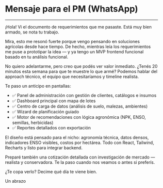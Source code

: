 # Mensaje para el PM (WhatsApp)

---

¡Hola! Vi el documento de requerimientos que me pasaste. Está muy bien armado, se nota tu trabajo.

Mira, esto me resonó fuerte porque vengo pensando en soluciones agrícolas desde hace tiempo. De hecho, mientras leía los requerimientos me puse a prototipar la idea — y ya tengo un MVP frontend funcional basado en tu análisis funcional.

No quiero adelantarme, pero creo que podés ver valor inmediato. ¿Tenés 20 minutos esta semana para que te muestre lo que armé? Podemos hablar del approach técnico, el equipo que necesitaríamos y timeline realista.

Te paso un anticipo en pantallas:
- ✅ Panel de administración con gestión de clientes, catálogos e insumos
- ✅ Dashboard principal con mapa de lotes
- ✅ Centro de carga de datos (análisis de suelo, malezas, ambientes)
- ✅ Wizard de planificación guiado
- ✅ Motor de recomendaciones con lógica agronómica (NPK, ENSO, semillas, herbicidas)
- ✅ Reportes detallados con exportación

El diseño está pensado para el nicho: agronomía técnica, datos densos, indicadores ENSO visibles, costos por hectárea. Todo con React, Tailwind, Recharts y listo para integrar backend.

Preparé también una cotización detallada con investigación de mercado — realista y conservadora. Te la paso cuando nos veamos o antes si preferís.

¿Te copa verlo? Decime qué día te viene bien.

Un abrazo